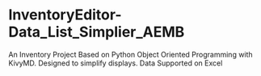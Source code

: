 # InventoryEditor-Data_List_Simplier_AEMB
An Inventory Project Based on Python Object Oriented Programming with KivyMD. Designed to simplify displays. Data Supported on Excel
